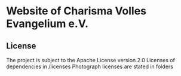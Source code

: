 # Website of Charisma Volles Evangelium e.V.

## License
The project is subject to the Apache License version 2.0
Licenses of dependencies in /licenses
Photograph licenses are stated in folders
